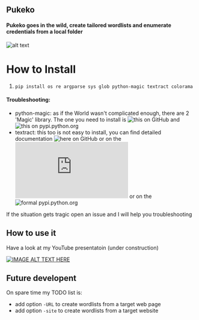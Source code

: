 ## Pukeko
#### Pukeko goes in the wild, create tailored wordlists and enumerate credentials from a local folder
 
![alt text](http://www.gisbornespecials.co.nz/assets/ZOO/ZOO-Pukeko-800461.jpg)

How to Install
======

1) `pip install os re argparse sys glob python-magic textract colorama`

#### Troubleshooting:

- python-magic: as if the World wasn't complicated enough, there are 2 'Magic' library. The one you need to install is ![this on GitHub](https://github.com/ahupp/python-magic) and ![this on pypi.python.org](https://pypi.python.org/pypi/python-magic/)
- textract: this too is not easy to install, you can find detailed documentation ![here on GitHub](https://github.com/deanmalmgren/textract) or on the ![library website](https://textract.readthedocs.io/en/stable/index.html) or on the ![formal pypi.python.org](https://pypi.python.org/pypi/textract) 

If the situation gets tragic open an issue and I will help you troubleshooting 

How to use it 
------

Have a look at my YouTube presentatoin (under construction)

[![IMAGE ALT TEXT HERE](http://www.doc.govt.nz/pagefiles/33465/pukeko-565.jpg)](https://www.youtube.com/watch?v=gXWXVH_Xl74&ab_channel=NickMoore)

Future developent
------
On spare time my TODO list is:

* add option `-URL` to create wordlists from a target web page
* add option `-site` to create wordlists from a target website
